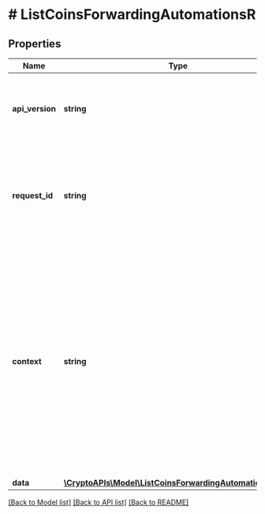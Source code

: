 # # ListCoinsForwardingAutomationsR

## Properties

Name | Type | Description | Notes
------------ | ------------- | ------------- | -------------
**api_version** | **string** | Specifies the version of the API that incorporates this endpoint. |
**request_id** | **string** | Defines the ID of the request. The &#x60;requestId&#x60; is generated by Crypto APIs and it&#39;s unique for every request. |
**context** | **string** | In batch situations the user can use the context to correlate responses with requests. This property is present regardless of whether the response was successful or returned as an error. &#x60;context&#x60; is specified by the user. | [optional]
**data** | [**\CryptoAPIs\Model\ListCoinsForwardingAutomationsRData**](ListCoinsForwardingAutomationsRData.md) |  |

[[Back to Model list]](../../README.md#models) [[Back to API list]](../../README.md#endpoints) [[Back to README]](../../README.md)
